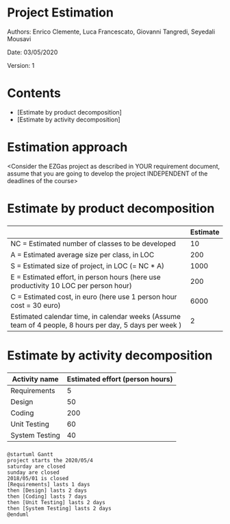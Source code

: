 # Project Estimation  

Authors: Enrico Clemente, Luca Francescato, Giovanni Tangredi, Seyedali Mousavi

Date: 03/05/2020

Version: 1

# Contents



- [Estimate by product decomposition]
- [Estimate by activity decomposition]



# Estimation approach

<Consider the EZGas  project as described in YOUR requirement document, assume that you are going to develop the project INDEPENDENT of the deadlines of the course>

# Estimate by product decomposition



### 

|             | Estimate                        |             
| ----------- | ------------------------------- |  
| NC =  Estimated number of classes to be developed   |10|             
|  A = Estimated average size per class, in LOC       |200| 
| S = Estimated size of project, in LOC (= NC * A) |1000|
| E = Estimated effort, in person hours (here use productivity 10 LOC per person hour)|200|   
| C = Estimated cost, in euro (here use 1 person hour cost = 30 euro) | 6000| 
| Estimated calendar time, in calendar weeks (Assume team of 4 people, 8 hours per day, 5 days per week ) | 2 |               


# Estimate by activity decomposition



### 

|         Activity name    | Estimated effort (person hours)   |             
| ----------- | ------------------------------- | 
| Requirements | 5 |
| Design | 50  |
| Coding | 200 |
| Unit Testing | 60 |
| System Testing | 40 |


###
``` plantuml
@startuml Gantt
project starts the 2020/05/4
saturday are closed
sunday are closed
2018/05/01 is closed
[Requirements] lasts 1 days
then [Design] lasts 2 days
then [Coding] lasts 7 days
then [Unit Testing] lasts 2 days
then [System Testing] lasts 2 days
@enduml
```
###

